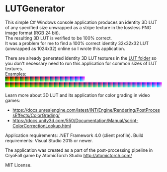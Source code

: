 # LUTGenerator
This simple C# Windows console application produces an identity 3D LUT of any specified size unwrapped as a stripe texture in the lossless PNG image format (RGB 24 bit).   
The resulting 3D LUT is verified to be 100% correct.   
It was a problem for me to find a 100% correct identity 32x32x32 LUT (unwrapped as 1024x32) online so I wrote this application.

There are already generated identity 3D LUT textures in the [LUT folder](/GeneratedLUT/) so you don't necessary need to run this application for common sizes of LUT textures.   
Examples:   
![16x16x16 3D LUT unwrapped as 16x256 texture](/GeneratedLUT/LUT16.png)
![32x32x32 3D LUT unwrapped as 32x1024 texture](/GeneratedLUT/LUT32.png)

Learn more about 3D LUT and its application for color grading in video games:
* https://docs.unrealengine.com/latest/INT/Engine/Rendering/PostProcessEffects/ColorGrading/
* https://docs.unity3d.com/550/Documentation/Manual/script-ColorCorrectionLookup.html

Application requirements: .NET Framework 4.0 (client profile).
Build requirements: Visual Studio 2015 or newer.

The application was created as a part of the post-processing pipeline in CryoFall game by AtomicTorch Studio http://atomictorch.com/

MIT License.
